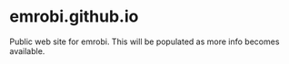 emrobi.github.io
================

Public web site for emrobi. This will be populated as more info becomes available.
